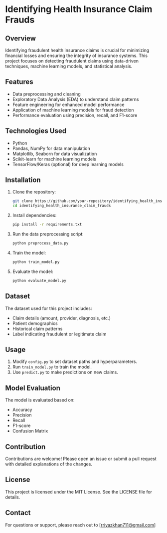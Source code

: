 # Identifying Health Insurance Claim Frauds

## Overview
Identifying fraudulent health insurance claims is crucial for minimizing financial losses and ensuring the integrity of insurance systems. This project focuses on detecting fraudulent claims using data-driven techniques, machine learning models, and statistical analysis.

## Features
- Data preprocessing and cleaning
- Exploratory Data Analysis (EDA) to understand claim patterns
- Feature engineering for enhanced model performance
- Application of machine learning models for fraud detection
- Performance evaluation using precision, recall, and F1-score

## Technologies Used
- Python
- Pandas, NumPy for data manipulation
- Matplotlib, Seaborn for data visualization
- Scikit-learn for machine learning models
- TensorFlow/Keras (optional) for deep learning models

## Installation
1. Clone the repository:
   ```sh
   git clone https://github.com/your-repository/identifying_health_insurance_claim_frauds.git
   cd identifying_health_insurance_claim_frauds
   ```
2. Install dependencies:
   ```sh
   pip install -r requirements.txt
   ```
3. Run the data preprocessing script:
   ```sh
   python preprocess_data.py
   ```
4. Train the model:
   ```sh
   python train_model.py
   ```
5. Evaluate the model:
   ```sh
   python evaluate_model.py
   ```

## Dataset
The dataset used for this project includes:
- Claim details (amount, provider, diagnosis, etc.)
- Patient demographics
- Historical claim patterns
- Label indicating fraudulent or legitimate claim

## Usage
1. Modify `config.py` to set dataset paths and hyperparameters.
2. Run `train_model.py` to train the model.
3. Use `predict.py` to make predictions on new claims.

## Model Evaluation
The model is evaluated based on:
- Accuracy
- Precision
- Recall
- F1-score
- Confusion Matrix

## Contribution
Contributions are welcome! Please open an issue or submit a pull request with detailed explanations of the changes.

## License
This project is licensed under the MIT License. See the LICENSE file for details.

## Contact
For questions or support, please reach out to [rriyazkhan711@gmail.com]
